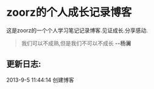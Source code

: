 zoorz的个人成长记录博客
=======
这是zoorz的一个个人学习笔记记录博客.见证成长.分享感动.
> 我们可以不成熟,但是我们不可以不成长
> __--杨澜__

更新日志:
------------
2013-9-5 11:44:14 创建博客